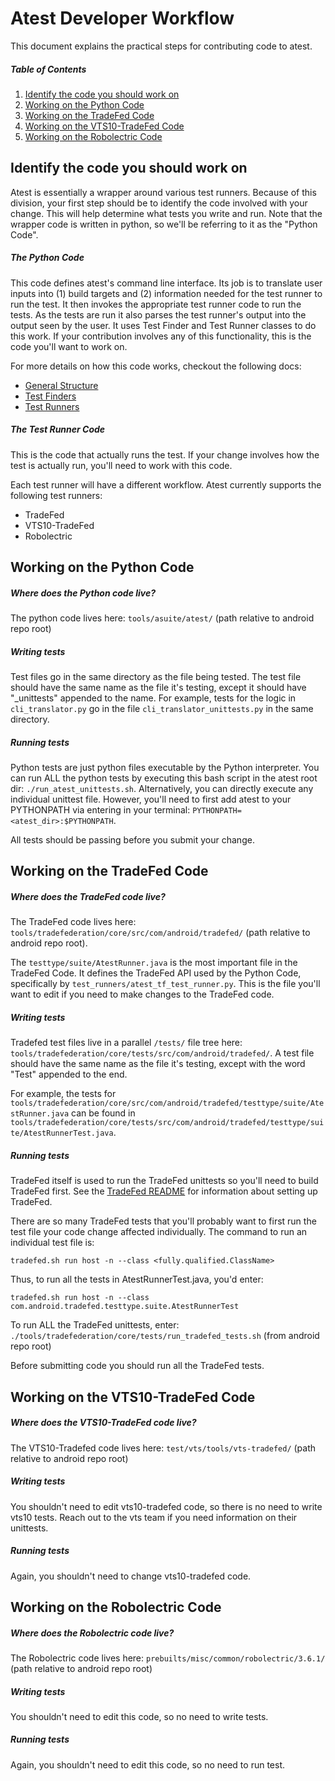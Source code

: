 # Atest Developer Workflow

This document explains the practical steps for contributing code to atest.

##### Table of Contents
1. [Identify the code you should work on](#identify-the-code-you-should-work-on)
2. [Working on the Python Code](#working-on-the-python-code)
3. [Working on the TradeFed Code](#working-on-the-tradefed-code)
4. [Working on the VTS10-TradeFed Code](#working-on-the-vts10-tradefed-code)
5. [Working on the Robolectric Code](#working-on-the-robolectric-code)


## <a name="what-code">Identify the code you should work on</a>

Atest is essentially a wrapper around various test runners. Because of
this division, your first step should be to identify the code
involved with your change. This will help determine what tests you write
and run.  Note that the wrapper code is written in python, so we'll be
referring to it as the "Python Code".

##### The Python Code

This code defines atest's command line interface.
Its job is to translate user inputs into (1) build targets and (2)
information needed for the test runner to run the test. It then invokes
the appropriate test runner code to run the tests. As the tests
are run it also parses the test runner's output into the output seen by
the user. It uses Test Finder and Test Runner classes to do this work.
If your contribution involves any of this functionality, this is the
code you'll want to work on.

<p>For more details on how this code works, checkout the following docs:

 - [General Structure](./atest_structure.md)
 - [Test Finders](./develop_test_finders.md)
 - [Test Runners](./develop_test_runners.md)

##### The Test Runner Code

This is the code that actually runs the test. If your change
involves how the test is actually run, you'll need to work with this
code.

Each test runner will have a different workflow. Atest currently
supports the following test runners:
- TradeFed
- VTS10-TradeFed
- Robolectric


## <a name="working-on-the-python-code">Working on the Python Code</a>

##### Where does the Python code live?

The python code lives here: `tools/asuite/atest/`
(path relative to android repo root)

##### Writing tests

Test files go in the same directory as the file being tested. The test
file should have the same name as the file it's testing, except it
should have "_unittests" appended to the name. For example, tests
for the logic in `cli_translator.py` go in the file
`cli_translator_unittests.py` in the same directory.


##### Running tests

Python tests are just python files executable by the Python interpreter.
You can run ALL the python tests by executing this bash script in the
atest root dir: `./run_atest_unittests.sh`. Alternatively, you can
directly execute any individual unittest file. However, you'll need to
first add atest to your PYTHONPATH via entering in your terminal:
`PYTHONPATH=<atest_dir>:$PYTHONPATH`.

All tests should be passing before you submit your change.

## <a name="working-on-the-tradefed-code">Working on the TradeFed Code</a>

##### Where does the TradeFed code live?

The TradeFed code lives here:
`tools/tradefederation/core/src/com/android/tradefed/` (path relative
to android repo root).

The `testtype/suite/AtestRunner.java` is the most important file in
the TradeFed Code. It defines the TradeFed API used
by the Python Code, specifically by
`test_runners/atest_tf_test_runner.py`. This is the file you'll want
to edit if you need to make changes to the TradeFed code.


##### Writing tests

Tradefed test files live in a parallel `/tests/` file tree here:
`tools/tradefederation/core/tests/src/com/android/tradefed/`.
A test file should have the same name as the file it's testing,
except with the word "Test" appended to the end. <p>
For example, the tests for `tools/tradefederation/core/src/com/android/tradefed/testtype/suite/AtestRunner.java`
can be found in `tools/tradefederation/core/tests/src/com/android/tradefed/testtype/suite/AtestRunnerTest.java`.

##### Running tests

TradeFed itself is used to run the TradeFed unittests so you'll need
to build TradeFed first. See the
[TradeFed README](../../README.md) for information about setting up
TradeFed. <p>
There are so many TradeFed tests that you'll probably want to
first run the test file your code change affected individually. The
command to run an individual test file is:<br>

`tradefed.sh run host -n --class <fully.qualified.ClassName>`

Thus, to run all the tests in AtestRunnerTest.java, you'd enter:

`tradefed.sh run host -n --class com.android.tradefed.testtype.suite.AtestRunnerTest`

To run ALL the TradeFed unittests, enter:
`./tools/tradefederation/core/tests/run_tradefed_tests.sh`
(from android repo root)

Before submitting code you should run all the TradeFed tests.

## <a name="working-on-the-vts10-tradefed-code">Working on the VTS10-TradeFed Code</a>

##### Where does the VTS10-TradeFed code live?

The VTS10-Tradefed code lives here: `test/vts/tools/vts-tradefed/`
(path relative to android repo root)

##### Writing tests

You shouldn't need to edit vts10-tradefed code, so there is no
need to write vts10 tests. Reach out to the vts team
if you need information on their unittests.

##### Running tests

Again, you shouldn't need to change vts10-tradefed code.

## <a name="working-on-the-robolectric-code">Working on the Robolectric Code</a>

##### Where does the Robolectric code live?

The Robolectric code lives here: `prebuilts/misc/common/robolectric/3.6.1/`
(path relative to android repo root)

##### Writing tests

You shouldn't need to edit this code, so no need to write tests.

##### Running tests

Again, you shouldn't need to edit this code, so no need to run test.
